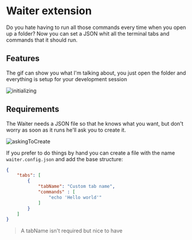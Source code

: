 # Waiter extension

Do you hate having to run all those commands every time when you open up a folder? Now you can set a JSON whit all the terminal tabs and commands that it should run.

## Features

The gif can show you what I'm talking about, you just open the folder and everything is setup for your development session 

![initializing](https://user-images.githubusercontent.com/56176344/143320917-12fe3516-36af-4ec5-a073-5c2dd9abdc46.gif)

## Requirements

The Waiter needs a JSON file so that he knows what you want, but don't worry as soon as it runs he'll ask you to create it.

![askingToCreate](https://user-images.githubusercontent.com/56176344/143320932-031c68c4-440d-4476-8fbc-d9a08b369614.png)

If you prefer to do things by hand you can create a file with the name ```waiter.config.json``` and add the base structure:

```json
{
    "tabs": [
        {
            "tabName": "Custom tab name",
            "commands" : [
                "echo 'Hello world'"
            ]
        }
    ]
}
```

> A tabName isn't required but nice to have

<!-- # Contributing

For more information on contributing see [Contributing.md]('https://github.com/biel-correa/waiter/blob/master/CONTRIBUTING.md')

> create contributing.md -->
